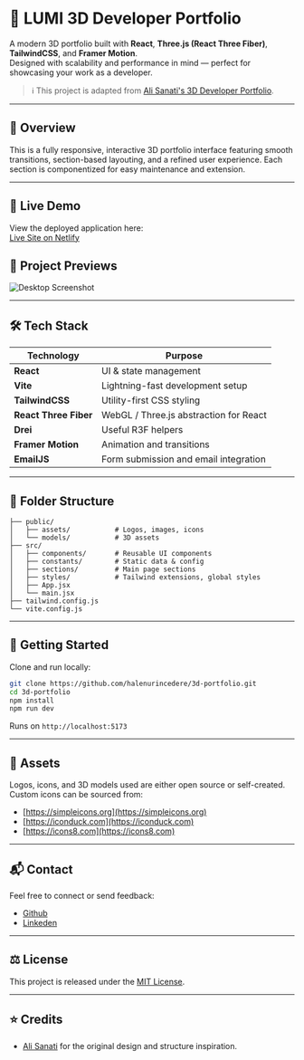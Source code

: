 # 🎯 LUMI 3D Developer Portfolio

A modern 3D portfolio built with **React**, **Three.js (React Three Fiber)**, **TailwindCSS**, and **Framer Motion**.  
Designed with scalability and performance in mind — perfect for showcasing your work as a developer.

> ℹ️ This project is adapted from [Ali Sanati's 3D Developer Portfolio](https://github.com/Ali-Sanati/Portfolio).  

---

## 📌 Overview

This is a fully responsive, interactive 3D portfolio interface featuring smooth transitions, section-based layouting, and a refined user experience. Each section is componentized for easy maintenance and extension.

---

## 🔗 Live Demo

View the deployed application here:  
[Live Site on Netlify](https://3d-portfolio.netlify.app)

## 🎥 Project Previews

![Desktop Screenshot](public/assets/potfolio.png)

---

## 🛠️ Tech Stack

| Technology          | Purpose                                       |
|---------------------|-----------------------------------------------|
| **React**           | UI & state management                         |
| **Vite**            | Lightning-fast development setup              |
| **TailwindCSS**     | Utility-first CSS styling                     |
| **React Three Fiber** | WebGL / Three.js abstraction for React     |
| **Drei**            | Useful R3F helpers                            |
| **Framer Motion**   | Animation and transitions                     |
| **EmailJS**         | Form submission and email integration         |

---

## 📁 Folder Structure

```
├── public/
│   ├── assets/           # Logos, images, icons
│   └── models/           # 3D assets
├── src/
│   ├── components/       # Reusable UI components
│   ├── constants/        # Static data & config
│   ├── sections/         # Main page sections
│   ├── styles/           # Tailwind extensions, global styles
│   ├── App.jsx
│   └── main.jsx
├── tailwind.config.js
└── vite.config.js
```

---

## 🚀 Getting Started

Clone and run locally:

```bash
git clone https://github.com/halenurincedere/3d-portfolio.git
cd 3d-portfolio
npm install
npm run dev
```

Runs on `http://localhost:5173`

---

## 🔗 Assets

Logos, icons, and 3D models used are either open source or self-created.  
Custom icons can be sourced from:

- [https://simpleicons.org](https://simpleicons.org)
- [https://iconduck.com](https://iconduck.com)
- [https://icons8.com](https://icons8.com)

---

## 📬 Contact

Feel free to connect or send feedback:

- [Github](https://github.com/halenurincedere)
- [Linkeden](https://www.linkedin.com/in/halenurincedere/)

---

## ⚖️ License

This project is released under the [MIT License](LICENSE).

---

## ⭐ Credits

- [Ali Sanati](https://github.com/Ali-Sanati) for the original design and structure inspiration.
